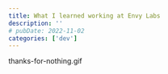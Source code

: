 ```yaml
---
title: What I learned working at Envy Labs
description: ''
# pubDate: 2022-11-02
categories: ['dev']
---
```


thanks-for-nothing.gif
